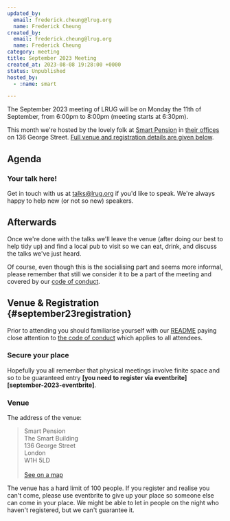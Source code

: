 ```yaml
---
updated_by:
  email: frederick.cheung@lrug.org
  name: Frederick Cheung
created_by:
  email: frederick.cheung@lrug.org
  name: Frederick Cheung
category: meeting
title: September 2023 Meeting
created_at: 2023-08-08 19:28:00 +0000
status: Unpublished
hosted_by:
  - :name: smart

---
```


The September 2023 meeting of LRUG will be on Monday the 11th of
September, from 6:00pm to 8:00pm (meeting starts at 6:30pm).

This month we're hosted by the lovely folk at [Smart Pension](https://www.smartpension.co.uk/) in [their offices][smart-venue] on 136 George Street. [Full venue and registration details are given below](#september23registration).

## Agenda

### Your talk here!

Get in touch with us at talks@lrug.org if you'd like to speak. We're always happy to help new (or not so new) speakers.

## Afterwards

Once we're done with the talks we'll leave the venue (after doing our best
to help tidy up) and find a local pub to visit so we can eat, drink, and
discuss the talks we've just heard.

Of course, even though this is the socialising part and seems more
informal, please remember that still we consider it to be a part of the
meeting and covered by our [code of
conduct](http://readme.lrug.org/#code-of-conduct).

## Venue & Registration {#september23registration}

Prior to attending you should familiarise yourself with our
[README](http://readme.lrug.org/) paying close attention to [the code of
conduct](http://readme.lrug.org/#code-of-conduct) which applies to all
attendees.

### Secure your place

Hopefully you all remember that physical meetings involve finite space and so to be guaranteed entry **[you need to register via eventbrite][september-2023-eventbrite]**.

### Venue

The address of the venue:

> Smart Pension<br/>The Smart Building<br/>136 George Street<br/>London<br/>W1H 5LD
<br/><br/>[See on a map][smart-venue]

The venue has a hard limit of 100 people. If you register and realise you
can't come, please use eventbrite to give up your place so someone else can
come in your place.  We might be able to let in people on the night who haven't
registered, but we can't guarantee it.

[smart-venue]: https://goo.gl/maps/3L96BNcA5iuU6cw36
[august-2023-eventbrite]: https://www.eventbrite.com/e/london-ruby-user-group-september-2023-meeting-tickets-699976768357?
